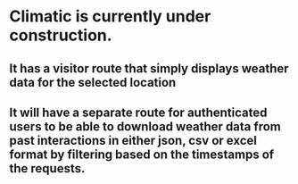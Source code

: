 # Climatic is currently under construction.

## It has a visitor route that simply displays weather data for the selected location

## It will have a separate route for authenticated users to be able to download weather data from past interactions in either json, csv or excel format by filtering based on the timestamps of the requests.